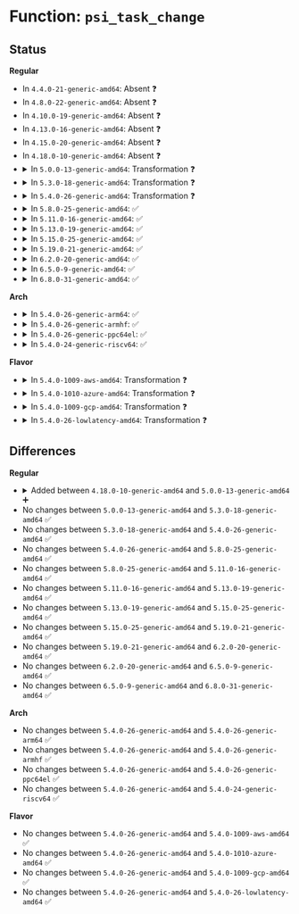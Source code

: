 # Function: <code>psi_task_change</code>

## Status
<b>Regular</b>
<ul>
<li>
In <code>4.4.0-21-generic-amd64</code>: Absent ❓
</li>
<li>
In <code>4.8.0-22-generic-amd64</code>: Absent ❓
</li>
<li>
In <code>4.10.0-19-generic-amd64</code>: Absent ❓
</li>
<li>
In <code>4.13.0-16-generic-amd64</code>: Absent ❓
</li>
<li>
In <code>4.15.0-20-generic-amd64</code>: Absent ❓
</li>
<li>
In <code>4.18.0-10-generic-amd64</code>: Absent ❓
</li>
<li>
<details>
<summary>In <code>5.0.0-13-generic-amd64</code>: Transformation ❓</summary>

```c
void psi_task_change(struct task_struct * task, int clear, int set)
```

```json
{
  "name": "psi_task_change",
  "collision_type": "Unique Global",
  "inline_type": "No",
  "funcs": [
    {
      "addr": 0,
      "name": "psi_task_change",
      "external": true,
      "loc": "kernel/sched/psi.c:510",
      "file": "kernel/sched/psi.c",
      "inline": "seen, unknown",
      "caller_inline": [],
      "caller_func": [
        "kernel/sched/core.c:try_to_wake_up",
        "kernel/sched/core.c:deactivate_task",
        "kernel/sched/core.c:activate_task",
        "kernel/sched/psi.c:cgroup_move_task",
        "kernel/sched/psi.c:cgroup_move_task",
        "kernel/sched/psi.c:cgroup_move_task",
        "kernel/sched/psi.c:cgroup_move_task",
        "kernel/sched/psi.c:psi_memstall_leave",
        "kernel/sched/psi.c:psi_memstall_enter"
      ]
    }
  ],
  "symbols": [
    {
      "addr": 18446744071579827177,
      "name": "psi_task_change.cold.13",
      "section": ".text",
      "bind": "STB_LOCAL",
      "size": 131
    },
    {
      "addr": 18446744071579825360,
      "name": "psi_task_change",
      "section": ".text",
      "bind": "STB_GLOBAL",
      "size": 533
    }
  ]
}
```
</details>
</li>
<li>
<details>
<summary>In <code>5.3.0-18-generic-amd64</code>: Transformation ❓</summary>

```c
void psi_task_change(struct task_struct * task, int clear, int set)
```

```json
{
  "name": "psi_task_change",
  "collision_type": "Unique Global",
  "inline_type": "No",
  "funcs": [
    {
      "addr": 0,
      "name": "psi_task_change",
      "external": true,
      "loc": "kernel/sched/psi.c:746",
      "file": "kernel/sched/psi.c",
      "inline": "seen, unknown",
      "caller_inline": [],
      "caller_func": [
        "kernel/sched/core.c:try_to_wake_up",
        "kernel/sched/core.c:deactivate_task",
        "kernel/sched/core.c:activate_task",
        "kernel/sched/psi.c:cgroup_move_task",
        "kernel/sched/psi.c:cgroup_move_task",
        "kernel/sched/psi.c:cgroup_move_task",
        "kernel/sched/psi.c:cgroup_move_task",
        "kernel/sched/psi.c:psi_memstall_leave",
        "kernel/sched/psi.c:psi_memstall_enter"
      ]
    }
  ],
  "symbols": [
    {
      "addr": 18446744071579858500,
      "name": "psi_task_change.cold",
      "section": ".text",
      "bind": "STB_LOCAL",
      "size": 132
    },
    {
      "addr": 18446744071579854944,
      "name": "psi_task_change",
      "section": ".text",
      "bind": "STB_GLOBAL",
      "size": 791
    }
  ]
}
```
</details>
</li>
<li>
<details>
<summary>In <code>5.4.0-26-generic-amd64</code>: Transformation ❓</summary>

```c
void psi_task_change(struct task_struct * task, int clear, int set)
```

```json
{
  "name": "psi_task_change",
  "collision_type": "Unique Global",
  "inline_type": "No",
  "funcs": [
    {
      "addr": 0,
      "name": "psi_task_change",
      "external": true,
      "loc": "kernel/sched/psi.c:747",
      "file": "kernel/sched/psi.c",
      "inline": "seen, unknown",
      "caller_inline": [],
      "caller_func": [
        "kernel/sched/core.c:try_to_wake_up",
        "kernel/sched/core.c:deactivate_task",
        "kernel/sched/core.c:activate_task",
        "kernel/sched/psi.c:cgroup_move_task",
        "kernel/sched/psi.c:cgroup_move_task",
        "kernel/sched/psi.c:cgroup_move_task",
        "kernel/sched/psi.c:cgroup_move_task",
        "kernel/sched/psi.c:psi_memstall_leave",
        "kernel/sched/psi.c:psi_memstall_enter"
      ]
    }
  ],
  "symbols": [
    {
      "addr": 18446744071579907044,
      "name": "psi_task_change.cold",
      "section": ".text",
      "bind": "STB_LOCAL",
      "size": 132
    },
    {
      "addr": 18446744071579903472,
      "name": "psi_task_change",
      "section": ".text",
      "bind": "STB_GLOBAL",
      "size": 791
    }
  ]
}
```
</details>
</li>
<li>
<details>
<summary>In <code>5.8.0-25-generic-amd64</code>: ✅</summary>

```c
void psi_task_change(struct task_struct * task, int clear, int set)
```

```json
{
  "name": "psi_task_change",
  "collision_type": "Unique Global",
  "inline_type": "No",
  "funcs": [
    {
      "addr": 18446744071579948784,
      "name": "psi_task_change",
      "external": true,
      "loc": "kernel/sched/psi.c:767",
      "file": "kernel/sched/psi.c",
      "inline": "seen, unknown",
      "caller_inline": [],
      "caller_func": [
        "kernel/sched/core.c:try_to_wake_up",
        "kernel/sched/psi.c:cgroup_move_task",
        "kernel/sched/psi.c:cgroup_move_task",
        "kernel/sched/psi.c:cgroup_move_task",
        "kernel/sched/psi.c:cgroup_move_task",
        "kernel/sched/psi.c:cgroup_move_task",
        "kernel/sched/psi.c:psi_memstall_leave",
        "kernel/sched/psi.c:psi_memstall_enter"
      ]
    }
  ],
  "symbols": [
    {
      "addr": 18446744071579948784,
      "name": "psi_task_change",
      "section": ".text",
      "bind": "STB_GLOBAL",
      "size": 205
    }
  ]
}
```
</details>
</li>
<li>
<details>
<summary>In <code>5.11.0-16-generic-amd64</code>: ✅</summary>

```c
void psi_task_change(struct task_struct * task, int clear, int set)
```

```json
{
  "name": "psi_task_change",
  "collision_type": "Unique Global",
  "inline_type": "No",
  "funcs": [
    {
      "addr": 18446744071579937248,
      "name": "psi_task_change",
      "external": true,
      "loc": "kernel/sched/psi.c:783",
      "file": "kernel/sched/psi.c",
      "inline": "seen, unknown",
      "caller_inline": [],
      "caller_func": [
        "kernel/sched/core.c:try_to_wake_up",
        "kernel/sched/psi.c:cgroup_move_task",
        "kernel/sched/psi.c:cgroup_move_task",
        "kernel/sched/psi.c:cgroup_move_task",
        "kernel/sched/psi.c:cgroup_move_task",
        "kernel/sched/psi.c:cgroup_move_task",
        "kernel/sched/psi.c:psi_memstall_leave",
        "kernel/sched/psi.c:psi_memstall_enter"
      ]
    }
  ],
  "symbols": [
    {
      "addr": 18446744071579937248,
      "name": "psi_task_change",
      "section": ".text",
      "bind": "STB_GLOBAL",
      "size": 205
    }
  ]
}
```
</details>
</li>
<li>
<details>
<summary>In <code>5.13.0-19-generic-amd64</code>: ✅</summary>

```c
void psi_task_change(struct task_struct * task, int clear, int set)
```

```json
{
  "name": "psi_task_change",
  "collision_type": "Unique Global",
  "inline_type": "No",
  "funcs": [
    {
      "addr": 18446744071579944368,
      "name": "psi_task_change",
      "external": true,
      "loc": "kernel/sched/psi.c:788",
      "file": "kernel/sched/psi.c",
      "inline": "seen, unknown",
      "caller_inline": [],
      "caller_func": [
        "kernel/sched/core.c:try_to_wake_up",
        "kernel/sched/psi.c:cgroup_move_task",
        "kernel/sched/psi.c:cgroup_move_task",
        "kernel/sched/psi.c:psi_memstall_leave",
        "kernel/sched/psi.c:psi_memstall_enter"
      ]
    }
  ],
  "symbols": [
    {
      "addr": 18446744071579944368,
      "name": "psi_task_change",
      "section": ".text",
      "bind": "STB_GLOBAL",
      "size": 230
    }
  ]
}
```
</details>
</li>
<li>
<details>
<summary>In <code>5.15.0-25-generic-amd64</code>: ✅</summary>

```c
void psi_task_change(struct task_struct * task, int clear, int set)
```

```json
{
  "name": "psi_task_change",
  "collision_type": "Unique Global",
  "inline_type": "No",
  "funcs": [
    {
      "addr": 18446744071580071376,
      "name": "psi_task_change",
      "external": true,
      "loc": "kernel/sched/psi.c:800",
      "file": "kernel/sched/psi.c",
      "inline": "seen, unknown",
      "caller_inline": [],
      "caller_func": [
        "kernel/sched/core.c:try_to_wake_up",
        "kernel/sched/psi.c:cgroup_move_task",
        "kernel/sched/psi.c:cgroup_move_task",
        "kernel/sched/psi.c:psi_memstall_leave",
        "kernel/sched/psi.c:psi_memstall_enter"
      ]
    }
  ],
  "symbols": [
    {
      "addr": 18446744071580071376,
      "name": "psi_task_change",
      "section": ".text",
      "bind": "STB_GLOBAL",
      "size": 295
    }
  ]
}
```
</details>
</li>
<li>
<details>
<summary>In <code>5.19.0-21-generic-amd64</code>: ✅</summary>

```c
void psi_task_change(struct task_struct * task, int clear, int set)
```

```json
{
  "name": "psi_task_change",
  "collision_type": "Unique Global",
  "inline_type": "No",
  "funcs": [
    {
      "addr": 18446744071580204288,
      "name": "psi_task_change",
      "external": true,
      "loc": "kernel/sched/psi.c:799",
      "file": "kernel/sched/build_utility.c",
      "inline": "seen, unknown",
      "caller_inline": [],
      "caller_func": [
        "kernel/sched/core.c:try_to_wake_up",
        "kernel/sched/build_utility.c:cgroup_move_task",
        "kernel/sched/build_utility.c:cgroup_move_task",
        "kernel/sched/build_utility.c:psi_memstall_leave",
        "kernel/sched/build_utility.c:psi_memstall_enter"
      ]
    }
  ],
  "symbols": [
    {
      "addr": 18446744071580204288,
      "name": "psi_task_change",
      "section": ".text",
      "bind": "STB_GLOBAL",
      "size": 309
    }
  ]
}
```
</details>
</li>
<li>
<details>
<summary>In <code>6.2.0-20-generic-amd64</code>: ✅</summary>

```c
void psi_task_change(struct task_struct * task, int clear, int set)
```

```json
{
  "name": "psi_task_change",
  "collision_type": "Unique Global",
  "inline_type": "No",
  "funcs": [
    {
      "addr": 18446744071580395488,
      "name": "psi_task_change",
      "external": true,
      "loc": "kernel/sched/psi.c:885",
      "file": "kernel/sched/build_utility.c",
      "inline": "seen, unknown",
      "caller_inline": [],
      "caller_func": [
        "kernel/sched/core.c:try_to_wake_up",
        "kernel/sched/build_utility.c:cgroup_move_task",
        "kernel/sched/build_utility.c:cgroup_move_task",
        "kernel/sched/build_utility.c:psi_memstall_enter"
      ]
    }
  ],
  "symbols": [
    {
      "addr": 18446744071580395488,
      "name": "psi_task_change",
      "section": ".text",
      "bind": "STB_GLOBAL",
      "size": 206
    }
  ]
}
```
</details>
</li>
<li>
<details>
<summary>In <code>6.5.0-9-generic-amd64</code>: ✅</summary>

```c
void psi_task_change(struct task_struct * task, int clear, int set)
```

```json
{
  "name": "psi_task_change",
  "collision_type": "Unique Global",
  "inline_type": "No",
  "funcs": [
    {
      "addr": 18446744071580463936,
      "name": "psi_task_change",
      "external": true,
      "loc": "kernel/sched/psi.c:908",
      "file": "kernel/sched/build_utility.c",
      "inline": "seen, unknown",
      "caller_inline": [],
      "caller_func": [
        "kernel/sched/core.c:try_to_wake_up",
        "kernel/sched/build_utility.c:cgroup_move_task",
        "kernel/sched/build_utility.c:cgroup_move_task",
        "kernel/sched/build_utility.c:psi_memstall_enter"
      ]
    }
  ],
  "symbols": [
    {
      "addr": 18446744071580463936,
      "name": "psi_task_change",
      "section": ".text",
      "bind": "STB_GLOBAL",
      "size": 206
    }
  ]
}
```
</details>
</li>
<li>
<details>
<summary>In <code>6.8.0-31-generic-amd64</code>: ✅</summary>

```c
void psi_task_change(struct task_struct * task, int clear, int set)
```

```json
{
  "name": "psi_task_change",
  "collision_type": "Unique Global",
  "inline_type": "No",
  "funcs": [
    {
      "addr": 18446744071580523632,
      "name": "psi_task_change",
      "external": true,
      "loc": "kernel/sched/psi.c:897",
      "file": "kernel/sched/build_utility.c",
      "inline": "seen, unknown",
      "caller_inline": [],
      "caller_func": [
        "kernel/sched/core.c:try_to_wake_up",
        "kernel/sched/build_utility.c:cgroup_move_task",
        "kernel/sched/build_utility.c:cgroup_move_task",
        "kernel/sched/build_utility.c:psi_memstall_enter"
      ]
    }
  ],
  "symbols": [
    {
      "addr": 18446744071580523632,
      "name": "psi_task_change",
      "section": ".text",
      "bind": "STB_GLOBAL",
      "size": 206
    }
  ]
}
```
</details>
</li>
</ul>
<b>Arch</b>
<ul>
<li>
<details>
<summary>In <code>5.4.0-26-generic-arm64</code>: ✅</summary>

```c
void psi_task_change(struct task_struct * task, int clear, int set)
```

```json
{
  "name": "psi_task_change",
  "collision_type": "Unique Global",
  "inline_type": "No",
  "funcs": [
    {
      "addr": 18446603336491102896,
      "name": "psi_task_change",
      "external": true,
      "loc": "kernel/sched/psi.c:747",
      "file": "kernel/sched/psi.c",
      "inline": "seen, unknown",
      "caller_inline": [],
      "caller_func": [
        "kernel/sched/core.c:try_to_wake_up",
        "kernel/sched/core.c:dequeue_task",
        "kernel/sched/core.c:enqueue_task",
        "kernel/sched/psi.c:cgroup_move_task",
        "kernel/sched/psi.c:cgroup_move_task",
        "kernel/sched/psi.c:cgroup_move_task",
        "kernel/sched/psi.c:cgroup_move_task",
        "kernel/sched/psi.c:psi_memstall_leave",
        "kernel/sched/psi.c:psi_memstall_enter"
      ]
    }
  ],
  "symbols": [
    {
      "addr": 18446603336491102896,
      "name": "psi_task_change",
      "section": ".text",
      "bind": "STB_GLOBAL",
      "size": 952
    }
  ]
}
```
</details>
</li>
<li>
<details>
<summary>In <code>5.4.0-26-generic-armhf</code>: ✅</summary>

```c
void psi_task_change(struct task_struct * task, int clear, int set)
```

```json
{
  "name": "psi_task_change",
  "collision_type": "Unique Global",
  "inline_type": "No",
  "funcs": [
    {
      "addr": 3225108700,
      "name": "psi_task_change",
      "external": true,
      "loc": "kernel/sched/psi.c:747",
      "file": "kernel/sched/psi.c",
      "inline": "seen, unknown",
      "caller_inline": [],
      "caller_func": [
        "kernel/sched/core.c:try_to_wake_up",
        "kernel/sched/core.c:move_queued_task",
        "kernel/sched/core.c:move_queued_task",
        "kernel/sched/core.c:deactivate_task",
        "kernel/sched/core.c:activate_task",
        "kernel/sched/psi.c:cgroup_move_task",
        "kernel/sched/psi.c:cgroup_move_task",
        "kernel/sched/psi.c:cgroup_move_task",
        "kernel/sched/psi.c:cgroup_move_task",
        "kernel/sched/psi.c:psi_memstall_leave",
        "kernel/sched/psi.c:psi_memstall_enter"
      ]
    }
  ],
  "symbols": [
    {
      "addr": 3225108700,
      "name": "psi_task_change",
      "section": ".text",
      "bind": "STB_GLOBAL",
      "size": 1012
    }
  ]
}
```
</details>
</li>
<li>
<details>
<summary>In <code>5.4.0-26-generic-ppc64el</code>: ✅</summary>

```c
void psi_task_change(struct task_struct * task, int clear, int set)
```

```json
{
  "name": "psi_task_change",
  "collision_type": "Unique Global",
  "inline_type": "No",
  "funcs": [
    {
      "addr": 13835058055283994128,
      "name": "psi_task_change",
      "external": true,
      "loc": "kernel/sched/psi.c:747",
      "file": "kernel/sched/psi.c",
      "inline": "seen, unknown",
      "caller_inline": [],
      "caller_func": [
        "kernel/sched/core.c:try_to_wake_up",
        "kernel/sched/core.c:move_queued_task",
        "kernel/sched/core.c:move_queued_task",
        "kernel/sched/core.c:deactivate_task",
        "kernel/sched/core.c:activate_task",
        "kernel/sched/psi.c:cgroup_move_task",
        "kernel/sched/psi.c:cgroup_move_task",
        "kernel/sched/psi.c:cgroup_move_task",
        "kernel/sched/psi.c:cgroup_move_task",
        "kernel/sched/psi.c:psi_memstall_leave",
        "kernel/sched/psi.c:psi_memstall_enter"
      ]
    }
  ],
  "symbols": [
    {
      "addr": 13835058055283994128,
      "name": "psi_task_change",
      "section": ".text",
      "bind": "STB_GLOBAL",
      "size": 1324
    }
  ]
}
```
</details>
</li>
<li>
<details>
<summary>In <code>5.4.0-24-generic-riscv64</code>: ✅</summary>

```c
void psi_task_change(struct task_struct * task, int clear, int set)
```

```json
{
  "name": "psi_task_change",
  "collision_type": "Unique Global",
  "inline_type": "No",
  "funcs": [
    {
      "addr": 18446743936271685864,
      "name": "psi_task_change",
      "external": true,
      "loc": "kernel/sched/psi.c:747",
      "file": "kernel/sched/psi.c",
      "inline": "seen, unknown",
      "caller_inline": [],
      "caller_func": [
        "kernel/sched/core.c:try_to_wake_up",
        "kernel/sched/core.c:move_queued_task",
        "kernel/sched/core.c:move_queued_task",
        "kernel/sched/core.c:deactivate_task",
        "kernel/sched/core.c:activate_task",
        "kernel/sched/psi.c:cgroup_move_task",
        "kernel/sched/psi.c:cgroup_move_task",
        "kernel/sched/psi.c:cgroup_move_task",
        "kernel/sched/psi.c:cgroup_move_task",
        "kernel/sched/psi.c:psi_memstall_leave",
        "kernel/sched/psi.c:psi_memstall_enter"
      ]
    }
  ],
  "symbols": [
    {
      "addr": 18446743936271685864,
      "name": "psi_task_change",
      "section": ".text",
      "bind": "STB_GLOBAL",
      "size": 788
    }
  ]
}
```
</details>
</li>
</ul>
<b>Flavor</b>
<ul>
<li>
<details>
<summary>In <code>5.4.0-1009-aws-amd64</code>: Transformation ❓</summary>

```c
void psi_task_change(struct task_struct * task, int clear, int set)
```

```json
{
  "name": "psi_task_change",
  "collision_type": "Unique Global",
  "inline_type": "No",
  "funcs": [
    {
      "addr": 0,
      "name": "psi_task_change",
      "external": true,
      "loc": "kernel/sched/psi.c:747",
      "file": "kernel/sched/psi.c",
      "inline": "seen, unknown",
      "caller_inline": [],
      "caller_func": [
        "kernel/sched/core.c:try_to_wake_up",
        "kernel/sched/core.c:deactivate_task",
        "kernel/sched/core.c:activate_task",
        "kernel/sched/psi.c:cgroup_move_task",
        "kernel/sched/psi.c:cgroup_move_task",
        "kernel/sched/psi.c:cgroup_move_task",
        "kernel/sched/psi.c:cgroup_move_task",
        "kernel/sched/psi.c:psi_memstall_leave",
        "kernel/sched/psi.c:psi_memstall_enter"
      ]
    }
  ],
  "symbols": [
    {
      "addr": 18446744071579879156,
      "name": "psi_task_change.cold",
      "section": ".text",
      "bind": "STB_LOCAL",
      "size": 132
    },
    {
      "addr": 18446744071579875584,
      "name": "psi_task_change",
      "section": ".text",
      "bind": "STB_GLOBAL",
      "size": 791
    }
  ]
}
```
</details>
</li>
<li>
<details>
<summary>In <code>5.4.0-1010-azure-amd64</code>: Transformation ❓</summary>

```c
void psi_task_change(struct task_struct * task, int clear, int set)
```

```json
{
  "name": "psi_task_change",
  "collision_type": "Unique Global",
  "inline_type": "No",
  "funcs": [
    {
      "addr": 0,
      "name": "psi_task_change",
      "external": true,
      "loc": "kernel/sched/psi.c:747",
      "file": "kernel/sched/psi.c",
      "inline": "seen, unknown",
      "caller_inline": [],
      "caller_func": [
        "kernel/sched/core.c:try_to_wake_up",
        "kernel/sched/core.c:deactivate_task",
        "kernel/sched/core.c:activate_task",
        "kernel/sched/psi.c:cgroup_move_task",
        "kernel/sched/psi.c:cgroup_move_task",
        "kernel/sched/psi.c:cgroup_move_task",
        "kernel/sched/psi.c:cgroup_move_task",
        "kernel/sched/psi.c:psi_memstall_leave",
        "kernel/sched/psi.c:psi_memstall_enter"
      ]
    }
  ],
  "symbols": [
    {
      "addr": 18446744071579814148,
      "name": "psi_task_change.cold",
      "section": ".text",
      "bind": "STB_LOCAL",
      "size": 132
    },
    {
      "addr": 18446744071579810592,
      "name": "psi_task_change",
      "section": ".text",
      "bind": "STB_GLOBAL",
      "size": 791
    }
  ]
}
```
</details>
</li>
<li>
<details>
<summary>In <code>5.4.0-1009-gcp-amd64</code>: Transformation ❓</summary>

```c
void psi_task_change(struct task_struct * task, int clear, int set)
```

```json
{
  "name": "psi_task_change",
  "collision_type": "Unique Global",
  "inline_type": "No",
  "funcs": [
    {
      "addr": 0,
      "name": "psi_task_change",
      "external": true,
      "loc": "kernel/sched/psi.c:747",
      "file": "kernel/sched/psi.c",
      "inline": "seen, unknown",
      "caller_inline": [],
      "caller_func": [
        "kernel/sched/core.c:try_to_wake_up",
        "kernel/sched/core.c:deactivate_task",
        "kernel/sched/core.c:activate_task",
        "kernel/sched/psi.c:cgroup_move_task",
        "kernel/sched/psi.c:cgroup_move_task",
        "kernel/sched/psi.c:cgroup_move_task",
        "kernel/sched/psi.c:cgroup_move_task",
        "kernel/sched/psi.c:psi_memstall_leave",
        "kernel/sched/psi.c:psi_memstall_enter"
      ]
    }
  ],
  "symbols": [
    {
      "addr": 18446744071579867316,
      "name": "psi_task_change.cold",
      "section": ".text",
      "bind": "STB_LOCAL",
      "size": 132
    },
    {
      "addr": 18446744071579863744,
      "name": "psi_task_change",
      "section": ".text",
      "bind": "STB_GLOBAL",
      "size": 791
    }
  ]
}
```
</details>
</li>
<li>
<details>
<summary>In <code>5.4.0-26-lowlatency-amd64</code>: Transformation ❓</summary>

```c
void psi_task_change(struct task_struct * task, int clear, int set)
```

```json
{
  "name": "psi_task_change",
  "collision_type": "Unique Global",
  "inline_type": "No",
  "funcs": [
    {
      "addr": 0,
      "name": "psi_task_change",
      "external": true,
      "loc": "kernel/sched/psi.c:747",
      "file": "kernel/sched/psi.c",
      "inline": "seen, unknown",
      "caller_inline": [],
      "caller_func": [
        "kernel/sched/core.c:try_to_wake_up",
        "kernel/sched/core.c:deactivate_task",
        "kernel/sched/core.c:activate_task",
        "kernel/sched/psi.c:cgroup_move_task",
        "kernel/sched/psi.c:cgroup_move_task",
        "kernel/sched/psi.c:cgroup_move_task",
        "kernel/sched/psi.c:cgroup_move_task",
        "kernel/sched/psi.c:psi_memstall_leave",
        "kernel/sched/psi.c:psi_memstall_enter"
      ]
    }
  ],
  "symbols": [
    {
      "addr": 18446744071579912724,
      "name": "psi_task_change.cold",
      "section": ".text",
      "bind": "STB_LOCAL",
      "size": 132
    },
    {
      "addr": 18446744071579909136,
      "name": "psi_task_change",
      "section": ".text",
      "bind": "STB_GLOBAL",
      "size": 791
    }
  ]
}
```
</details>
</li>
</ul>

## Differences
<b>Regular</b>
<ul>
<li>
<details>
<summary>Added between <code>4.18.0-10-generic-amd64</code> and <code>5.0.0-13-generic-amd64</code> ➕</summary>

```c
void psi_task_change(struct task_struct * task, int clear, int set)
```
</details>
</li>
<li>
No changes between <code>5.0.0-13-generic-amd64</code> and <code>5.3.0-18-generic-amd64</code> ✅
</li>
<li>
No changes between <code>5.3.0-18-generic-amd64</code> and <code>5.4.0-26-generic-amd64</code> ✅
</li>
<li>
No changes between <code>5.4.0-26-generic-amd64</code> and <code>5.8.0-25-generic-amd64</code> ✅
</li>
<li>
No changes between <code>5.8.0-25-generic-amd64</code> and <code>5.11.0-16-generic-amd64</code> ✅
</li>
<li>
No changes between <code>5.11.0-16-generic-amd64</code> and <code>5.13.0-19-generic-amd64</code> ✅
</li>
<li>
No changes between <code>5.13.0-19-generic-amd64</code> and <code>5.15.0-25-generic-amd64</code> ✅
</li>
<li>
No changes between <code>5.15.0-25-generic-amd64</code> and <code>5.19.0-21-generic-amd64</code> ✅
</li>
<li>
No changes between <code>5.19.0-21-generic-amd64</code> and <code>6.2.0-20-generic-amd64</code> ✅
</li>
<li>
No changes between <code>6.2.0-20-generic-amd64</code> and <code>6.5.0-9-generic-amd64</code> ✅
</li>
<li>
No changes between <code>6.5.0-9-generic-amd64</code> and <code>6.8.0-31-generic-amd64</code> ✅
</li>
</ul>
<b>Arch</b>
<ul>
<li>
No changes between <code>5.4.0-26-generic-amd64</code> and <code>5.4.0-26-generic-arm64</code> ✅
</li>
<li>
No changes between <code>5.4.0-26-generic-amd64</code> and <code>5.4.0-26-generic-armhf</code> ✅
</li>
<li>
No changes between <code>5.4.0-26-generic-amd64</code> and <code>5.4.0-26-generic-ppc64el</code> ✅
</li>
<li>
No changes between <code>5.4.0-26-generic-amd64</code> and <code>5.4.0-24-generic-riscv64</code> ✅
</li>
</ul>
<b>Flavor</b>
<ul>
<li>
No changes between <code>5.4.0-26-generic-amd64</code> and <code>5.4.0-1009-aws-amd64</code> ✅
</li>
<li>
No changes between <code>5.4.0-26-generic-amd64</code> and <code>5.4.0-1010-azure-amd64</code> ✅
</li>
<li>
No changes between <code>5.4.0-26-generic-amd64</code> and <code>5.4.0-1009-gcp-amd64</code> ✅
</li>
<li>
No changes between <code>5.4.0-26-generic-amd64</code> and <code>5.4.0-26-lowlatency-amd64</code> ✅
</li>
</ul>
